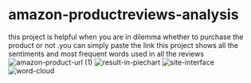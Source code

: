 # amazon-productreviews-analysis
this project is helpful when you are in dilemma whether to purchase the product or not .you can simply paste the link this project shows all the sentiments and most frequent words used in all the reviews
![amazon-product-url (1)](https://github.com/Yash26112002/amazon-productreviews-analysis/assets/77532366/7ca09831-9478-400c-9be4-bfbf50cda38c)
![result-in-piechart](https://github.com/Yash26112002/amazon-productreviews-analysis/assets/77532366/1fd0a61b-b482-48db-a4ab-80617cf30ab3)
![site-interface](https://github.com/Yash26112002/amazon-productreviews-analysis/assets/77532366/cacdfe0c-af09-4d13-a6e3-93d2754b4d6e)
![word-cloud](https://github.com/Yash26112002/amazon-productreviews-analysis/assets/77532366/40a7ba13-be21-4d01-8f1c-96d374a783c0)
